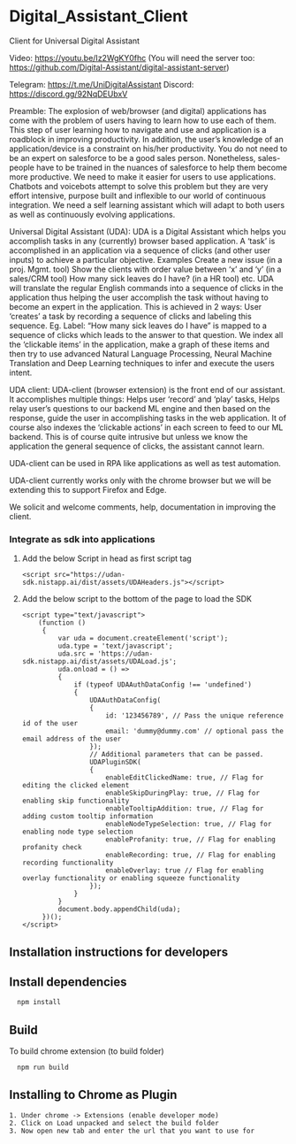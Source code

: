 # Digital_Assistant_Client

Client for Universal Digital Assistant

Video: https://youtu.be/Iz2WgKY0fhc
(You will need the server too: https://github.com/Digital-Assistant/digital-assistant-server)

Telegram: https://t.me/UniDigitalAssistant
Discord: https://discord.gg/92NqDEUbxV

Preamble: The explosion of web/browser (and digital) applications has come with the problem of users having to learn how
to use each of them. This step of user learning how to navigate and use and application is a roadblock in improving
productivity. In addition, the user’s knowledge of an application/device is a constraint on his/her productivity. You do
not need to be an expert on salesforce to be a good sales person. Nonetheless, sales-people have to be trained in the
nuances of salesforce to help them become more productive. We need to make it easier for users to use applications.
Chatbots and voicebots attempt to solve this problem but they are very effort intensive, purpose built and inflexible to
our world of continuous integration. We need a self learning assistant which will adapt to both users as well as
continuously evolving applications.

Universal Digital Assistant (UDA):
UDA is a Digital Assistant which helps you accomplish tasks in any (currently) browser based application. A ‘task’ is
accomplished in an application via a sequence of clicks (and other user inputs) to achieve a particular objective.
Examples Create a new issue (in a proj. Mgmt. tool)
Show the clients with order value between ‘x’ and ‘y’ (in a sales/CRM tool)
How many sick leaves do I have? (in a HR tool) etc. UDA will translate the regular English commands into a sequence of
clicks in the application thus helping the user accomplish the task without having to become an expert in the
application. This is achieved in 2 ways:
User ‘creates’ a task by recording a sequence of clicks and labeling this sequence. Eg. Label:  “How many sick leaves do
I have” is mapped to a sequence of clicks which leads to the answer to that question. We index all the ‘clickable items’
in the application, make a graph of these items and then try to use advanced Natural Language Processing, Neural Machine
Translation and Deep Learning techniques to infer and execute the users intent.

UDA client:
UDA-client (browser extension) is the front end of our assistant. It accomplishes multiple things:
Helps user ‘record’ and ‘play’ tasks, Helps relay user’s questions to our backend ML engine and then based on the
response, guide the user in accomplishing tasks in the web application. It of course also indexes the ‘clickable
actions’ in each screen to feed to our ML backend. This is of course quite intrusive but unless we know the application
the general sequence of clicks, the assistant cannot learn.

UDA-client can be used in RPA like applications as well as test automation.

UDA-client currently works only with the chrome browser but we will be extending this to support Firefox and Edge.

We solicit and welcome comments, help, documentation in improving the client.

### Integrate as sdk into applications

1. Add the below Script in head as first script tag
    ```
    <script src="https://udan-sdk.nistapp.ai/dist/assets/UDAHeaders.js"></script>
    ```
2. Add the below script to the bottom of the page to load the SDK
    ```
    <script type="text/javascript">
        (function ()
         {
             var uda = document.createElement('script');
             uda.type = 'text/javascript';
             uda.src = 'https://udan-sdk.nistapp.ai/dist/assets/UDALoad.js';
             uda.onload = () =>
             {
                 if (typeof UDAAuthDataConfig !== 'undefined')
                 {
                     UDAAuthDataConfig(
                     {
                         id: '123456789', // Pass the unique reference id of the user
                         email: 'dummy@dummy.com' // optional pass the email address of the user
                     });
                     // Additional parameters that can be passed.
                     UDAPluginSDK(
                     {
                         enableEditClickedName: true, // Flag for editing the clicked element
                         enableSkipDuringPlay: true, // Flag for enabling skip functionality
                         enableTooltipAddition: true, // Flag for adding custom tooltip information
                         enableNodeTypeSelection: true, // Flag for enabling node type selection
                         enableProfanity: true, // Flag for enabling profanity check
                         enableRecording: true, // Flag for enabling recording functionality
                         enableOverlay: true // Flag for enabling overlay functionality or enabling squeeze functionality
                     });
                 }
             }
             document.body.appendChild(uda);
         })();
    </script>
    ```

## Installation instructions for developers

## Install dependencies

```bash
  npm install
```

## Build

To build chrome extension (to build folder)

```bash
  npm run build
```


## Installing to Chrome as Plugin

```
1. Under chrome -> Extensions (enable developer mode) 
2. Click on Load unpacked and select the build folder
3. Now open new tab and enter the url that you want to use for
